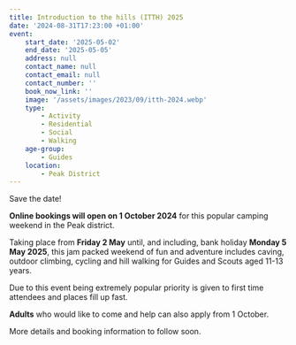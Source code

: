 ```yaml
---
title: Introduction to the hills (ITTH) 2025
date: '2024-08-31T17:23:00 +01:00'
event:
    start_date: '2025-05-02'
    end_date: '2025-05-05'
    address: null
    contact_name: null
    contact_email: null
    contact_number: ''
    book_now_link: ''
    image: '/assets/images/2023/09/itth-2024.webp'
    type:
        - Activity
        - Residential
        - Social
        - Walking
    age-group:
        - Guides
    location:
        - Peak District
---
```

Save the date!

**Online bookings will open on 1 October 2024** for this popular camping weekend in the Peak district.

Taking place from **Friday 2 May** until, and including, bank holiday **Monday 5 May 2025**, this jam packed weekend of fun and adventure includes caving, outdoor climbing, cycling and hill walking for Guides and Scouts aged 11-13 years.

Due to this event being extremely popular priority is given to first time attendees and places fill up fast.

**Adults** who would like to come and help can also apply from 1 October.

More details and booking information to follow soon.
